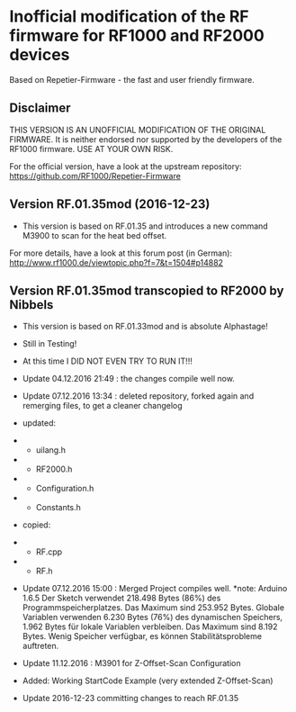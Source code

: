 # Inofficial modification of the RF firmware for RF1000 and RF2000 devices
Based on Repetier-Firmware - the fast and user friendly firmware.

## Disclaimer

THIS VERSION IS AN UNOFFICIAL MODIFICATION OF THE ORIGINAL FIRMWARE. It is neither endorsed nor
supported by the developers of the RF1000 firmware. USE AT YOUR OWN RISK.

For the official version, have a look at the upstream repository:
https://github.com/RF1000/Repetier-Firmware


 ## Version RF.01.35mod (2016-12-23)

* This version is based on RF.01.35 and introduces a new command M3900 to scan for the heat bed offset.

For more details, have a look at this forum post (in German):
http://www.rf1000.de/viewtopic.php?f=7&t=1504#p14882


## Version RF.01.35mod transcopied to RF2000 by Nibbels

* This version is based on RF.01.33mod and is absolute Alphastage! 
* Still in Testing! 
* At this time I DID NOT EVEN TRY TO RUN IT!!!
* Update 04.12.2016 21:49 : the changes compile well now.
* Update 07.12.2016 13:34 : deleted repository, forked again and remerging files, to get a cleaner changelog

* updated:
* - uilang.h
* - RF2000.h
* - Configuration.h
* - Constants.h
* copied:
* - RF.cpp
* - RF.h

* Update 07.12.2016 15:00 : Merged Project compiles well.
*note: Arduino 1.6.5
Der Sketch verwendet 218.498 Bytes (86%) des Programmspeicherplatzes. Das Maximum sind 253.952 Bytes.
Globale Variablen verwenden 6.230 Bytes (76%) des dynamischen Speichers, 1.962 Bytes für lokale Variablen verbleiben. Das Maximum sind 8.192 Bytes.
Wenig Speicher verfügbar, es können Stabilitätsprobleme auftreten.

* Update 11.12.2016 : M3901 for Z-Offset-Scan Configuration
* Added: Working StartCode Example (very extended Z-Offset-Scan)

* Update 2016-12-23 committing changes to reach RF.01.35
